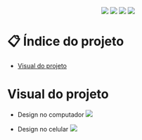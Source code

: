 <p align="center">
  <image
  src="https://img.shields.io/github/languages/count/giandefaria/ip-address-tracker-master"
  />
  <image
  src="https://img.shields.io/github/languages/top/giandefaria/ip-address-tracker-master"
  />
  <image
  src="https://img.shields.io/github/last-commit/giandefaria/ip-address-tracker-master"
  />
  <image
  src="https://img.shields.io/github/watchers/giandefaria/ip-address-tracker-master"
  />
</p>

# 📋 Índice do projeto

- [Visual do projeto](#id01)


# Visual do projeto <a name="id01"></a>

<p align="center">

* Design no computador
<image
src="./src/assets/styles/images/design-desktop.jpg"
/>

</p>

<p align="center">

* Design no celular
<image
src="./src/assets/styles/images/design-mobile.jpg"
/>
</p>